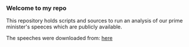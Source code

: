 ### Welcome to my repo

This repository holds scripts and sources to run an analysis of our prime minister's speeces which are publicly available.

The speeches were downloaded from: [here](https://www.kormany.hu/hu/a-miniszterelnok/beszedek-publikaciok-interjuk)

